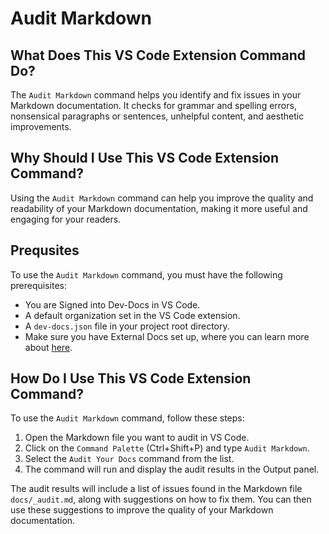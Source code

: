 # Audit Markdown

## What Does This VS Code Extension Command Do?

The `Audit Markdown` command helps you identify and fix issues in your Markdown documentation. It checks for grammar and spelling errors, nonsensical paragraphs or sentences, unhelpful content, and aesthetic improvements.

## Why Should I Use This VS Code Extension Command?

Using the `Audit Markdown` command can help you improve the quality and readability of your Markdown documentation, making it more useful and engaging for your readers.

## Prequsites

To use the `Audit Markdown` command, you must have the following prerequisites:

- You are Signed into Dev-Docs in VS Code.
- A default organization set in the VS Code extension.
- A `dev-docs.json` file in your project root directory.
- Make sure you have External Docs set up, where you can learn more about [here](/docs/external%20docs/How%20to%20Get%20Started%20With%20External%20Docs).

## How Do I Use This VS Code Extension Command?

To use the `Audit Markdown` command, follow these steps:

1. Open the Markdown file you want to audit in VS Code.
2. Click on the `Command Palette` (Ctrl+Shift+P) and type `Audit Markdown`.
3. Select the `Audit Your Docs` command from the list.
4. The command will run and display the audit results in the Output panel.

The audit results will include a list of issues found in the Markdown file `docs/_audit.md`, along with suggestions on how to fix them. You can then use these suggestions to improve the quality of your Markdown documentation.
  
  